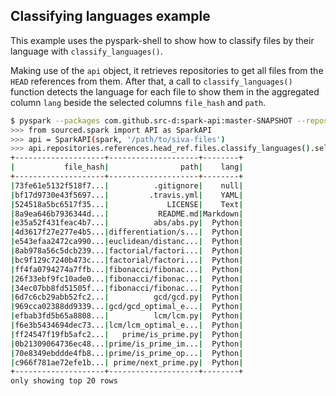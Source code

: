 ## Classifying languages example

This example uses the pyspark-shell to show how to classify files by their language with `classify_languages()`.

Making use of the `api` object, it retrieves repositories to get all files from the `HEAD` references from them. After that, a call to `classify_languages()` function detects the language for each file to show them in the aggregated column `lang` beside the selected columns `file_hash` and `path`.

```bash
$ pyspark --packages com.github.src-d:spark-api:master-SNAPSHOT --repositories https://jitpack.io
>>> from sourced.spark import API as SparkAPI
>>> api = SparkAPI(spark, '/path/to/siva-files')
>>> api.repositories.references.head_ref.files.classify_languages().select("file_hash", "path", "lang").show()
+--------------------+--------------------+--------+
|           file_hash|                path|    lang|
+--------------------+--------------------+--------+
|73fe61e5132f518f7...|          .gitignore|    null|
|bf17d9730e43f5697...|         .travis.yml|    YAML|
|524518a5bc6517f35...|             LICENSE|    Text|
|8a9ea646b7936344d...|           README.md|Markdown|
|e35a52f431feac4b7...|          abs/abs.py|  Python|
|4d3617f27e277e4b5...|differentiation/s...|  Python|
|e543efaa2472ca990...|euclidean/distanc...|  Python|
|8ab978a56c5dcb239...|factorial/factori...|  Python|
|bc9f129c7240b473c...|factorial/factori...|  Python|
|ff4fa0794274a7ffb...|fibonacci/fibonac...|  Python|
|26f33ebf9fc10ade0...|fibonacci/fibonac...|  Python|
|34ec07bb8fd51505f...|fibonacci/fibonac...|  Python|
|6d7c6cb29abb52fc2...|          gcd/gcd.py|  Python|
|969cca02388dd9339...|gcd/gcd_optimal_e...|  Python|
|efbab3fd5b65a8808...|          lcm/lcm.py|  Python|
|f6e3b5434694dec73...|lcm/lcm_optimal_e...|  Python|
|ff24547f19fb5afc2...|   prime/is_prime.py|  Python|
|0b21309064736ec48...|prime/is_prime_im...|  Python|
|70e8349ebddde4fb8...|prime/is_prime_op...|  Python|
|c966f781ae72efe1b...| prime/next_prime.py|  Python|
+--------------------+--------------------+--------+
only showing top 20 rows

```
